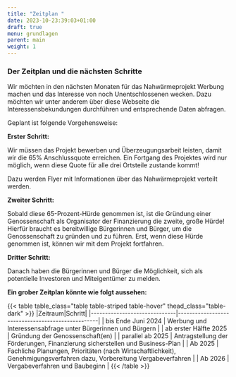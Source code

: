 ```yaml
---
title: "Zeitplan "
date: 2023-10-23:39:03+01:00
draft: true
menu: grundlagen
parent: main
weight: 1
---
```


### Der Zeitplan und die nächsten Schritte

Wir möchten in den nächsten Monaten für das Nahwärmeprojekt Werbung machen und das Interesse von noch Unentschlossenen wecken. Dazu möchten wir unter anderem über diese Webseite die Interessensbekundungen durchführen und entsprechende Daten abfragen.

Geplant ist folgende Vorgehensweise:

**Erster Schritt:**

Wir müssen das Projekt bewerben und Überzeugungsarbeit leisten, damit wir die 65% Anschlussquote erreichen. Ein Fortgang des Projektes wird nur möglich, wenn diese Quote für alle drei Ortsteile zustande kommt!

Dazu werden Flyer mit Informationen über das Nahwärmeprojekt verteilt werden.

**Zweiter Schritt:**

Sobald diese 65-Prozent-Hürde genommen ist, ist die Gründung einer Genossenschaft als Organisator der Finanzierung die zweite, große Hürde! Hierfür braucht es bereitwillige Bürgerinnen und Bürger, um die Genossenschaft zu gründen und zu führen.
Erst, wenn diese Hürde genommen ist, können wir mit dem Projekt fortfahren.

**Dritter Schritt:**

Danach haben die Bürgerinnen und Bürger die Möglichkeit, sich als potentielle Investoren und Miteigentümer zu melden.

**Ein grober Zeitplan könnte wie folgt aussehen:**

{{< table table_class="table table-striped table-hover" thead_class="table-dark" >}}
|Zeitraum|Schritt|
|------------------------------|--------------------------------------------------|
| bis Ende Juni 2024           | Werbung und Interessensabfrage unter Bürgerinnen und Bürgern |
| ab erster Hälfte 2025         | Gründung der Genossenschaft(en)                    |
| parallel ab 2025             | Antragstellung der Förderungen, Finanzierung sicherstellen und Business-Plan                          |
| Ab 2025                      | Fachliche Planungen, Prioritäten (nach Wirtschaftlichkeit), Genehmigungsverfahren dazu, Vorbereitung Vergabeverfahren               |
| Ab 2026                    | Vergabeverfahren und Baubeginn                   |
{{< /table >}}



      